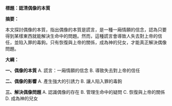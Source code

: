 **標題：認清偶像的本質**

**摘要：**

本文探討偶像的本質，指出偶像的本質是謊言，是一種一廂情願的信念，認為只要得到某樣東西就能解決生命中的問題。然而，這種謊言會導致人失去對上帝的信任，並陷入罪的毒鉤。只有恢復與上帝的關係，成為神的兒女，才能真正解決偶像問題。

**大綱：**

**一、偶像的本質**
    A. 謊言：一廂情願的信念
    B. 導致失去對上帝的信任

**二、偶像的影響**
    A. 產生強大的引誘力
    B. 讓人陷入罪的毒鉤

**三、解決偶像問題**
    A. 認識偶像的存在
    B. 管理生命中的疑問
    C. 恢復與上帝的關係
    D. 成為神的兒女